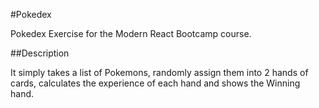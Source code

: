 #Pokedex

Pokedex Exercise for the Modern React Bootcamp course.

##Description

It simply takes a list of Pokemons, randomly assign them into 2 hands of cards, calculates the experience of each hand and shows the Winning hand.
